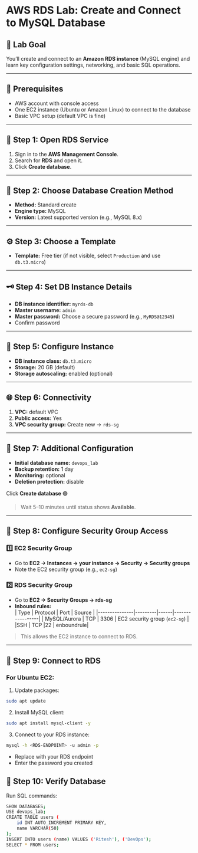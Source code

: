 # AWS RDS Lab: Create and Connect to MySQL Database

## 🎯 Lab Goal
You’ll create and connect to an **Amazon RDS instance** (MySQL engine) and learn key configuration settings, networking, and basic SQL operations.

---

## 🧩 Prerequisites
- AWS account with console access
- One EC2 instance (Ubuntu or Amazon Linux) to connect to the database
- Basic VPC setup (default VPC is fine)

---

## 🧪 Step 1: Open RDS Service
1. Sign in to the **AWS Management Console**.  
2. Search for **RDS** and open it.  
3. Click **Create database**.

---

## 🧱 Step 2: Choose Database Creation Method
- **Method:** Standard create  
- **Engine type:** MySQL  
- **Version:** Latest supported version (e.g., MySQL 8.x)  

---

## ⚙️ Step 3: Choose a Template
- **Template:** Free tier (if not visible, select `Production` and use `db.t3.micro`)  

---

## 🗝️ Step 4: Set DB Instance Details
- **DB instance identifier:** `myrds-db`  
- **Master username:** `admin`  
- **Master password:** Choose a secure password (e.g., `MyRDS@12345`)  
- Confirm password  

---

## 💾 Step 5: Configure Instance
- **DB instance class:** `db.t3.micro`  
- **Storage:** 20 GB (default)  
- **Storage autoscaling:** enabled (optional)  

---

## 🌐 Step 6: Connectivity
1. **VPC:** default VPC  
2. **Public access:** Yes  
3. **VPC security group:** Create new → `rds-sg`  

---

## 🧰 Step 7: Additional Configuration
- **Initial database name:** `devops_lab`  
- **Backup retention:** 1 day  
- **Monitoring:** optional  
- **Deletion protection:** disable  

Click **Create database** 🟢  
> Wait 5–10 minutes until status shows **Available**.

---

## 🔹 Step 8: Configure Security Group Access

### 1️⃣ EC2 Security Group
- Go to **EC2 → Instances → your instance → Security → Security groups**  
- Note the EC2 security group (e.g., `ec2-sg`)  

### 2️⃣ RDS Security Group
- Go to **EC2 → Security Groups → rds-sg**  
- **Inbound rules:**  
  | Type          | Protocol | Port | Source           |
  |---------------|---------|------|-----------------|
  | MySQL/Aurora  | TCP     | 3306 | EC2 security group (`ec2-sg`) |
  |SSH            | TCP     |22 | enboundrule|

> This allows the EC2 instance to connect to RDS.

---

## 🔗 Step 9: Connect to RDS

### For Ubuntu EC2:
1. Update packages:
```bash
sudo apt update
```
2. Install MySQL client:
```bash
sudo apt install mysql-client -y
```
3. Connect to your RDS instance:
```bash
mysql -h <RDS-ENDPOINT> -u admin -p
```
- Replace <RDS-ENDPOINT> with your RDS endpoint
- Enter the password you created

## 🧾 Step 10: Verify Database
Run SQL commands:
```bash
SHOW DATABASES;
USE devops_lab;
CREATE TABLE users (
    id INT AUTO_INCREMENT PRIMARY KEY,
    name VARCHAR(50)
);
INSERT INTO users (name) VALUES ('Ritesh'), ('DevOps');
SELECT * FROM users;
```
